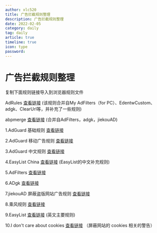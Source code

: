 ```yaml
---
author: xlc520
title: 广告拦截规则整理
description: 广告拦截规则整理
date: 2022-02-05
category: daily
tag: daily
article: true
timeline: true
icon: type
password: 
---
```


# 广告拦截规则整理

复制下面规则链接导入到浏览器规则文件

AdRules [查看链接](https://cats-team.coding.net/p/adguard/d/AdRules/git/raw/main/adblock.txt) (该规则合并自My AdFilters（for PC）、EdentwCustom、adgk、ClearUrl等，并补充了一些规则)

abpmerge [查看链接](https://damengzhu.coding.net/p/banad/d/abpmerge/git/raw/main/abpmerge.txt) (合并自AdFilters，adgk，jiekouAD)

1.AdGuard 基础规则 [查看链接](https://filters.adtidy.org/android/filters/2_optimized.txt)

2.AdGuard 移动广告规则 [查看链接](https://filters.adtidy.org/android/filters/11_optimized.txt)

3.AdGuard 中文规则 [查看链接](https://filters.adtidy.org/android/filters/224_optimized.txt)

4.EasyList China [查看链接](https://easylist-downloads.adblockplus.org/easylistchina.txt) (EasyList的中文补充规则)

5.AdFilters [查看链接](https://halflife.coding.net/p/list/d/list/git/raw/master/ad3.txt)

6.ADgk [查看链接](https://cdn.jsdelivr.net/gh/banbendalao/ADgk@master/ADgk.txt)

7.jiekouAD 屏蔽盗版网站广告规则 [查看链接](https://damengzhu.coding.net/p/banad/d/banad/git/raw/main/jiekouAD.txt)

8.乘风规则 [查看链接](https://cdn.jsdelivr.net/gh/xinggsf/Adblock-Plus-Rule@master/rule.txt)

9.EasyList [查看链接](https://easylist-downloads.adblockplus.org/easylist.txt) (英文主要规则)

10.I don't care about cookies [查看链接](https://www.i-dont-care-about-cookies.eu/abp/) （屏蔽网站的 cookies 相关的警告）